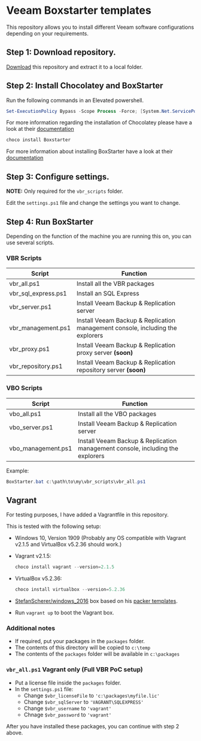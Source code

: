 # Veeam Boxstarter templates

This repository allows you to install different Veeam software configurations depending on your requirements.

## Step 1: **Download repository.**

[Download](https://github.com/mkevenaar/veeam-boxstarter/archive/master.zip) this repository and extract it to a local folder.

## Step 2: **Install Chocolatey and BoxStarter**

Run the following commands in an Elevated powershell.

````powershell
Set-ExecutionPolicy Bypass -Scope Process -Force; [System.Net.ServicePointManager]::SecurityProtocol = [System.Net.ServicePointManager]::SecurityProtocol -bor 3072; iex ((New-Object System.Net.WebClient).DownloadString('https://chocolatey.org/install.ps1'))
````

For more information regarding the installation of Chocolatey please have a look at their [documentation](https://chocolatey.org/install)

````powershell
choco install Boxstarter
````

For more information about installing BoxStarter have a look at their [documentation](https://www.boxstarter.org/InstallBoxstarter)

## Step 3: **Configure settings.**

**NOTE:** Only required for the `vbr_scripts` folder.

Edit the `settings.ps1` file and change the settings you want to change.

## Step 4: **Run BoxStarter**

Depending on the function of the machine you are running this on, you can use several scripts.

### VBR Scripts

|Script|Function|
|-|-|
|vbr_all.ps1|Install all the VBR packages|
|vbr_sql_express.ps1|Install an SQL Express|
|vbr_server.ps1|Install Veeam Backup & Replication server|
|vbr_management.ps1|Install Veeam Backup & Replication management console, including the explorers|
|vbr_proxy.ps1|Install Veeam Backup & Replication proxy server **(soon)**|
|vbr_repository.ps1|Install Veeam Backup & Replication repository server **(soon)**|

### VBO Scripts

|Script|Function|
|-|-|
|vbo_all.ps1|Install all the VBO packages|
|vbo_server.ps1|Install Veeam Backup & Replication server|
|vbo_management.ps1|Install Veeam Backup & Replication management console, including the explorers|

Example:

````powershell
BoxStarter.bat c:\path\to\my\vbr_scripts\vbr_all.ps1
````

## Vagrant

For testing purposes, I have added a Vagrantfile in this repository.

This is tested with the following setup:

* Windows 10, Version 1909 (Probably any OS compatible with Vagrant v2.1.5 and VirtualBox v5.2.36 should work.)
* Vagrant v2.1.5:

  ````powershell
  choco install vagrant --version=2.1.5
  ````

* VirtualBox v5.2.36:

  ````powershell
  choco install virtualbox --version=5.2.36
  ````

* [StefanScherer/windows_2016](https://app.vagrantup.com/StefanScherer/boxes/windows_2016) box based on his [packer templates](https://github.com/StefanScherer/packer-windows).
* Run `vagrant up` to boot the Vagrant box.

### Additional notes

* If required, put your packages in the `packages` folder.
* The contents of this directory will be copied to `c:\temp`
* The contents of the `packages` folder will be available in `c:\packages`

### `vbr_all.ps1` Vagrant only (Full VBR PoC setup)

* Put a license file inside the `packages` folder.
* In the `settings.ps1` file:
  * Change `$vbr_licenseFile` to `'c:\packages\myfile.lic'`
  * Change `$vbr_sqlServer` to `'VAGRANT\SQLEXPRESS'`
  * Change `$vbr_username` to `'vagrant'`
  * Chnage `$vbr_password` to `'vagrant'`

After you have installed these packages, you can continue with step 2 above.
